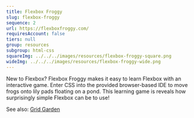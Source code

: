 ```yaml
---
title: Flexbox Froggy
slug: flexbox-froggy
sequence: 2
url: https://flexboxfroggy.com/
requiresAccount: false
tiers: null
group: resources
subgroup: html-css
squareImg: ../../../images/resources/flexbox-froggy-square.png
wideImg: ../../../images/resources/flexbox-froggy-wide.png
---
```


New to Flexbox?  Flexbox Froggy makes it easy to learn Flexbox with an interactive game.  Enter CSS into the provided browser-based IDE to move frogs onto lily pads floating on a pond.  This learning game is reveals how surprisingly simple Flexbox can be to use!

See also: <a href="#grid-garden">Grid Garden</a>